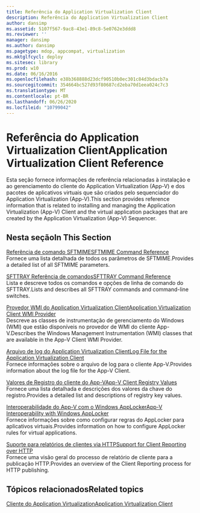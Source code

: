 ```yaml
---
title: Referência do Application Virtualization Client
description: Referência do Application Virtualization Client
author: dansimp
ms.assetid: 5107f567-9ac8-43e1-89c8-5e0762e3ddd8
ms.reviewer: ''
manager: dansimp
ms.author: dansimp
ms.pagetype: mdop, appcompat, virtualization
ms.mktglfcycl: deploy
ms.sitesec: library
ms.prod: w10
ms.date: 06/16/2016
ms.openlocfilehash: e38b368888d23dcf90510b0ec301c84d3bdacb7a
ms.sourcegitcommit: 354664bc527d93f80687cd2eba70d1eea024c7c3
ms.translationtype: MT
ms.contentlocale: pt-BR
ms.lasthandoff: 06/26/2020
ms.locfileid: "10799042"
---
```

# <span data-ttu-id="321bb-103">Referência do Application Virtualization Client</span><span class="sxs-lookup"><span data-stu-id="321bb-103">Application Virtualization Client Reference</span></span>


<span data-ttu-id="321bb-104">Esta seção fornece informações de referência relacionadas à instalação e ao gerenciamento do cliente do Application Virtualization (App-V) e dos pacotes de aplicativos virtuais que são criados pelo sequenciador do Application Virtualization (App-V).</span><span class="sxs-lookup"><span data-stu-id="321bb-104">This section provides reference information that is related to installing and managing the Application Virtualization (App-V) Client and the virtual application packages that are created by the Application Virtualization (App-V) Sequencer.</span></span>

## <span data-ttu-id="321bb-105">Nesta seção</span><span class="sxs-lookup"><span data-stu-id="321bb-105">In This Section</span></span>


<a href="" id="sftmime--command-reference"></a>[<span data-ttu-id="321bb-106">Referência de comando SFTMIME</span><span class="sxs-lookup"><span data-stu-id="321bb-106">SFTMIME Command Reference</span></span>](sftmime--command-reference.md)  
<span data-ttu-id="321bb-107">Fornece uma lista detalhada de todos os parâmetros de SFTMIME.</span><span class="sxs-lookup"><span data-stu-id="321bb-107">Provides a detailed list of all SFTMIME parameters.</span></span>

<a href="" id="sfttray-command-reference"></a>[<span data-ttu-id="321bb-108">SFTTRAY Referência de comandos</span><span class="sxs-lookup"><span data-stu-id="321bb-108">SFTTRAY Command Reference</span></span>](sfttray-command-reference.md)  
<span data-ttu-id="321bb-109">Lista e descreve todos os comandos e opções de linha de comando do SFTTRAY.</span><span class="sxs-lookup"><span data-stu-id="321bb-109">Lists and describes all SFTTRAY commands and command-line switches.</span></span>

<a href="" id="application-virtualization-client-wmi-provider"></a>[<span data-ttu-id="321bb-110">Provedor WMI do Application Virtualization Client</span><span class="sxs-lookup"><span data-stu-id="321bb-110">Application Virtualization Client WMI Provider</span></span>](application-virtualization-client-wmi-provider.md)  
<span data-ttu-id="321bb-111">Descreve as classes de instrumentação de gerenciamento do Windows (WMI) que estão disponíveis no provedor de WMI do cliente App-V.</span><span class="sxs-lookup"><span data-stu-id="321bb-111">Describes the Windows Management Instrumentation (WMI) classes that are available in the App-V Client WMI Provider.</span></span>

<a href="" id="log-file-for-the-application-virtualization-client"></a>[<span data-ttu-id="321bb-112">Arquivo de log do Application Virtualization Client</span><span class="sxs-lookup"><span data-stu-id="321bb-112">Log File for the Application Virtualization Client</span></span>](log-file-for-the-application-virtualization-client.md)  
<span data-ttu-id="321bb-113">Fornece informações sobre o arquivo de log para o cliente App-V.</span><span class="sxs-lookup"><span data-stu-id="321bb-113">Provides information about the log file for the App-V Client.</span></span>

<a href="" id="app-v-client-registry-values"></a>[<span data-ttu-id="321bb-114">Valores de Registro do cliente do App-V</span><span class="sxs-lookup"><span data-stu-id="321bb-114">App-V Client Registry Values</span></span>](app-v-client-registry-values-sp1.md)  
<span data-ttu-id="321bb-115">Fornece uma lista detalhada e descrições dos valores da chave do registro.</span><span class="sxs-lookup"><span data-stu-id="321bb-115">Provides a detailed list and descriptions of registry key values.</span></span>

<a href="" id="app-v-interoperability-with-windows-applocker"></a>[<span data-ttu-id="321bb-116">Interoperabilidade do App-V com o Windows AppLocker</span><span class="sxs-lookup"><span data-stu-id="321bb-116">App-V Interoperability with Windows AppLocker</span></span>](app-v-interoperability-with-windows-applocker.md)  
<span data-ttu-id="321bb-117">Fornece informações sobre como configurar regras do AppLocker para aplicativos virtuais.</span><span class="sxs-lookup"><span data-stu-id="321bb-117">Provides information on how to configure AppLocker rules for virtual applications.</span></span>

<a href="" id="support-for-client-reporting-over-http"></a>[<span data-ttu-id="321bb-118">Suporte para relatórios de clientes via HTTP</span><span class="sxs-lookup"><span data-stu-id="321bb-118">Support for Client Reporting over HTTP</span></span>](support-for-client-reporting-over-http.md)  
<span data-ttu-id="321bb-119">Fornece uma visão geral do processo de relatório de cliente para a publicação HTTP.</span><span class="sxs-lookup"><span data-stu-id="321bb-119">Provides an overview of the Client Reporting process for HTTP publishing.</span></span>

## <span data-ttu-id="321bb-120">Tópicos relacionados</span><span class="sxs-lookup"><span data-stu-id="321bb-120">Related topics</span></span>


[<span data-ttu-id="321bb-121">Cliente do Application Virtualization</span><span class="sxs-lookup"><span data-stu-id="321bb-121">Application Virtualization Client</span></span>](application-virtualization-client.md)

 

 





